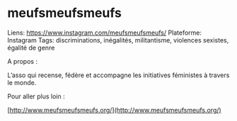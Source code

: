 # meufsmeufsmeufs

Liens: https://www.instagram.com/meufsmeufsmeufs/
Plateforme: Instagram
Tags: discriminations, inégalités, militantisme, violences sexistes, égalité de genre

A propos :

L’asso qui recense, fédère et accompagne les initiatives féministes à travers le monde. 

Pour aller plus loin :

[http://www.meufsmeufsmeufs.org/](http://www.meufsmeufsmeufs.org/)